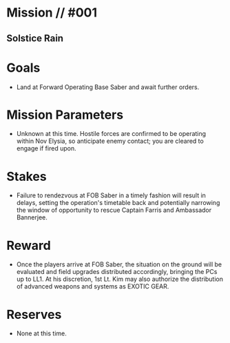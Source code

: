 # Mission // #001
## Solstice Rain
# Goals
- Land at Forward Operating Base Saber and await further orders.

# Mission Parameters
- Unknown at this time. Hostile forces are confirmed to be operating within Nov Elysia, so anticipate enemy contact; you are cleared to engage if fired upon.

# Stakes
- Failure to rendezvous at FOB Saber in a timely fashion will result in delays, setting the operation's timetable back and potentially narrowing the window of opportunity to rescue Captain Farris and Ambassador Bannerjee.

# Reward
- Once the players arrive at FOB Saber, the situation on the ground will be evaluated and field upgrades distributed accordingly, bringing the PCs up to LL1. At his discretion, 1st Lt. Kim may also authorize the distribution of advanced weapons and systems as EXOTIC GEAR.

# Reserves
- None at this time.
